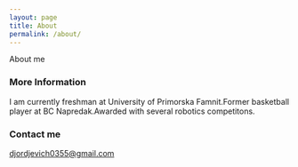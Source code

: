 ```yaml
---
layout: page
title: About
permalink: /about/
---
```


About me

### More Information

I am currently freshman at University of Primorska Famnit.Former basketball player at BC Napredak.Awarded with several robotics competitons.

### Contact me

[djordjevich0355@gmail.com](mailto:djordjevich0355@gmail.com)